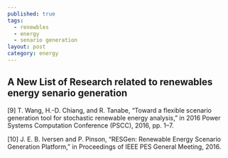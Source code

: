 ```yaml
---
published: true
tags:
  - renewbles
  - energy
  - senario generation
layout: post
category: energy
---
```

## A New List of Research related to renewables energy senario generation

[9] T. Wang, H.-D. Chiang, and R. Tanabe, “Toward a flexible scenario generation tool for stochastic renewable energy analysis,” in 2016 Power Systems Computation Conference (PSCC), 2016, pp. 1–7.



[10] J. E. B. Iversen and P. Pinson, “RESGen: Renewable Energy Scenario Generation Platform,” in Proceedings of IEEE PES General Meeting, 2016.
